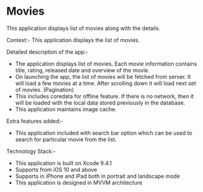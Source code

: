 # Movies
This application displays list of movies along with the details.


Context:-
This application displays the list of movies. 

Detailed description of the app:-
* The application displays list of movies. Each movie information contains title, rating, released date and overview of the movie.
* On launching the app, the list of movies will be fetched from server. It will load a few movies at a time. After scrolling down it will load next set of movies. (Pagination)
* This includes coredata for offline feature. If there is no network, then it will be loaded with the local data stored previously in the database.
* This application maintains image cache.

Extra features added:-
* This application included with search bar option which can be used to search for particular movie from the list.

Technology Stack:-
* This application is built on Xcode 9.4.1
* Supports from iOS 10 and above
* Supports in iPhone and iPad both in portrait and landscape mode
* This application is designed in MVVM architecture



